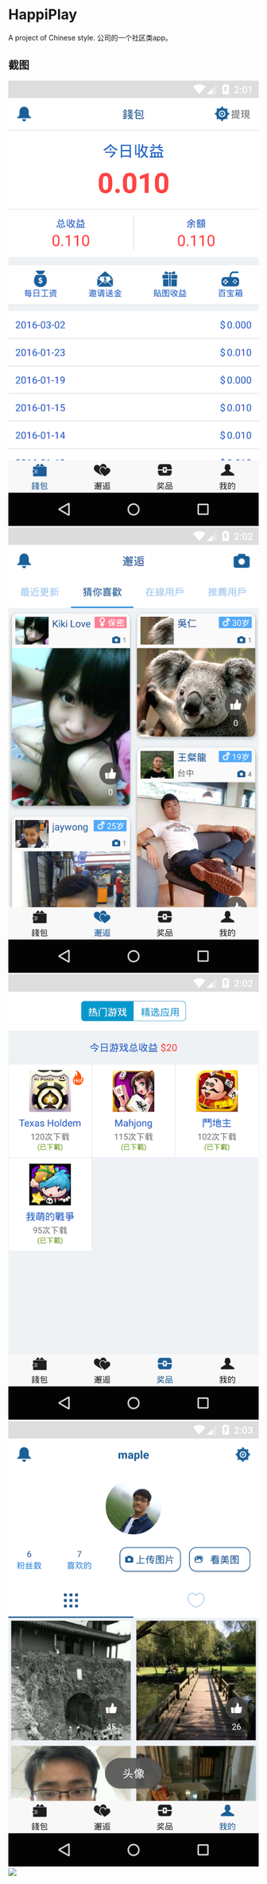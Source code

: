 # HappiPlay
A project of Chinese style.
公司的一个社区类app。

## 截图

![](screenshots/main.png)
![](screenshots/main1.png)
![](screenshots/main2.png)
![](screenshots/main3.png)
![](screenshots/main4.png)
